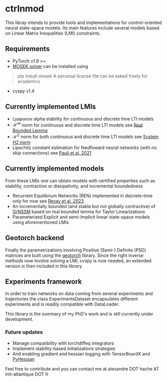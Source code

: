 # ctrlnmod
This libray intends to provide tools and implementations for control-oriented neural state-space models.
Its main features include several models based on Linear Matrix Inequalities (LMI) constraints.

## Requirements
* PyTorch v1.9 >=
* [MOSEK solver](https://www.mosek.com/) can be installed using
 > pip install mosek
  A personal license file can be asked freely for academics
* cvxpy v1.4

## Currently implemented LMIs
* Lyapunov alpha stability for continuous and discrete time LTI models
* $\mathcal{H}^\infty$  norm for continuous and discrete time LTI models see [Real Bounded Lemma](https://en.wikibooks.org/wiki/LMIs_in_Control/KYP_Lemmas/KYP_Lemma_(Bounded_Real_Lemma))
* $\mathcal{H}^2$ norm for both continuous and discrete time LTI models see [System H2 norm](https://en.wikibooks.org/wiki/LMIs_in_Control/pages/LMI_for_System_H2_Norm)
* Lipschitz constant estimation for feedfoward neural networks (with no skip connections) see [Pauli et al. 2021](https://arxiv.org/abs/2005.02929)

## Currently implemented models
From these LMIs one can obtain models with certified properties such as stability, contraction or dissipativity, and incremental boundedness
* Recurrent Equilibrium Networks (REN) implemented in dsicrete-time only for now see [Revay et al. 2023](https://arxiv.org/pdf/2104.05942)
* An incrementally bounded (and stable but not globally contractive) of [GrNSSM](https://arxiv.org/abs/2103.14516) based on real bounded lemma for Taylor Linearizations
* Parameterized Explicit and semi-Implicit linear state-space models using aforementioned LMIs


## Geotorch backend
Finally the parametrizations involving Positive (Semi-) Definite (PSD) matrices are built using the [geotorch](https://github.com/lezcano/geotorch) library.
Since the right inverse methods now involve solving a LMI, cvxpy is now needed, an extended version is then included in this library.


## Experiments framework
In order to train networks on data coming from several experiments and trajectories the class ExperimentsDataset encapsulates different experiments
and is readily compatible with DataLoader. 


This library is the summary of my PhD's work and is still currently under development. 

### Future updates
* Manage compatibility with torchdiffeq integrators
* Implement stability-based initializations strategies
* And enabling gradient and hessian logging with TensorBoardX and [PyHessian](https://github.com/amirgholami/PyHessian)

Feel free to contribute and you can contact me at alexandre DOT hache AT imt-atlantique DOT fr
